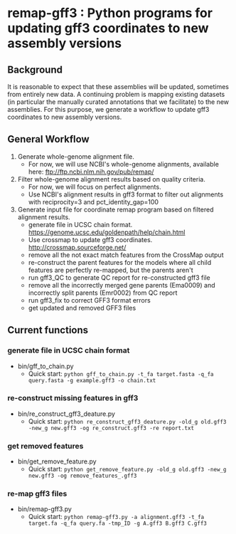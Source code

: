 # remap-gff3 : Python programs for updating gff3 coordinates to new assembly versions
## Background
It is reasonable to expect that these assemblies will be updated, sometimes from entirely new data. A continuing problem is mapping existing datasets (in particular the manually curated annotations that we facilitate) to the new assemblies. For this purpose, we generate a workflow to update gff3 coordinates to new assembly versions.

## General Workflow
1. Generate whole-genome alignment file.
    * For now, we will use NCBI's whole-genome alignments, available here: ftp://ftp.ncbi.nlm.nih.gov/pub/remap/
2. Filter whole-genome alignment results based on quality criteria.
    * For now, we will focus on perfect alignments. 
    * Use NCBI's alignment results in gff3 format to filter out alignments with reciprocity=3 and pct_identity_gap=100
3. Generate input file for coordinate remap program based on filtered alignment results.
    * generate file in UCSC chain format. https://genome.ucsc.edu/goldenpath/help/chain.html
    * Use crossmap to update gff3 coordinates. http://crossmap.sourceforge.net/
    * remove all the not exact match features from the CrossMap output
    * re-construct the parent features for the models where all child features are perfectly re-mapped, but the parents aren't
    * run gff3_QC to generate QC report for re-constructed gff3 file
    * remove all the incorrectly merged gene parents (Ema0009) and incorrectly split parents (Emr0002) from QC report
    * run gff3_fix to correct GFF3 format errors
    * get updated and removed GFF3 files

## Current functions
### generate file in UCSC chain format
* bin/gff_to_chain.py
    * Quick start: `python gff_to_chain.py -t_fa target.fasta -q_fa query.fasta -g example.gff3 -o chain.txt`
### re-construct missing features in gff3
* bin/re_construct_gff3_deature.py
    * Quick start: `python re_construct_gff3_deature.py -old_g old.gff3 -new_g new.gff3 -og re_construct.gff3 -re report.txt`
### get removed features
* bin/get_remove_feature.py
    * Quick start: `python get_remove_feature.py -old_g old.gff3 -new_g new.gff3 -og remove_features_.gff3`
### re-map gff3 files
* bin/remap-gff3.py
    * Quick start: `python remap-gff3.py -a alignment.gff3 -t_fa target.fa -q_fa query.fa -tmp_ID -g A.gff3 B.gff3 C.gff3`

    


